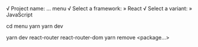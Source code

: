 √ Project name: ... menu
√ Select a framework: » React
√ Select a variant: » JavaScript

  cd menu
  yarn
  yarn dev

  yarn dev react-router react-router-dom
yarn remove <package...>